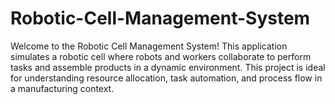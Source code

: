 # Robotic-Cell-Management-System
Welcome to the Robotic Cell Management System! This application simulates a robotic cell where robots and workers collaborate to perform tasks and assemble products in a dynamic environment. This project is ideal for understanding resource allocation, task automation, and process flow in a manufacturing context.
